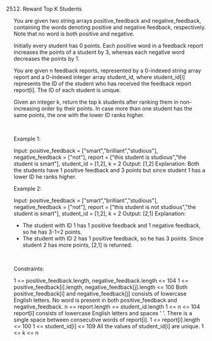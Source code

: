 2512. Reward Top K Students

You are given two string arrays positive_feedback and negative_feedback, containing the words denoting positive and negative feedback, respectively. Note that no word is both positive and negative.

Initially every student has 0 points. Each positive word in a feedback report increases the points of a student by 3, whereas each negative word decreases the points by 1.

You are given n feedback reports, represented by a 0-indexed string array report and a 0-indexed integer array student_id, where student_id[i] represents the ID of the student who has received the feedback report report[i]. The ID of each student is unique.

Given an integer k, return the top k students after ranking them in non-increasing order by their points. In case more than one student has the same points, the one with the lower ID ranks higher.

 

Example 1:

Input: positive_feedback = ["smart","brilliant","studious"], negative_feedback = ["not"], report = ["this student is studious","the student is smart"], student_id = [1,2], k = 2
Output: [1,2]
Explanation: 
Both the students have 1 positive feedback and 3 points but since student 1 has a lower ID he ranks higher.


Example 2:

Input: positive_feedback = ["smart","brilliant","studious"], negative_feedback = ["not"], report = ["this student is not studious","the student is smart"], student_id = [1,2], k = 2
Output: [2,1]
Explanation: 
- The student with ID 1 has 1 positive feedback and 1 negative feedback, so he has 3-1=2 points. 
- The student with ID 2 has 1 positive feedback, so he has 3 points. 
Since student 2 has more points, [2,1] is returned.


 

Constraints:

1 <= positive_feedback.length, negative_feedback.length <= 104
1 <= positive_feedback[i].length, negative_feedback[j].length <= 100
Both positive_feedback[i] and negative_feedback[j] consists of lowercase English letters.
No word is present in both positive_feedback and negative_feedback.
n == report.length == student_id.length
1 <= n <= 104
report[i] consists of lowercase English letters and spaces ' '.
There is a single space between consecutive words of report[i].
1 <= report[i].length <= 100
1 <= student_id[i] <= 109
All the values of student_id[i] are unique.
1 <= k <= n